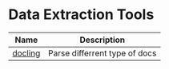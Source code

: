 

# Data Extraction Tools

|Name| Description|
|---|---|
|[docling](https://github.com/docling-project/docling)| Parse differrent type of docs|
